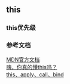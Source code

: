 ## this
### this优先级
### 参考文档
[MDN官方文档](https://developer.mozilla.org/zh-CN/docs/Web/JavaScript/Reference/Operators/this)<br/>
[嗨，你真的懂this吗？](https://juejin.cn/post/6844903805587619854)<br/>
[this、apply、call、bind](https://juejin.cn/post/6844903496253177863)<br/>
[]()<br/>
